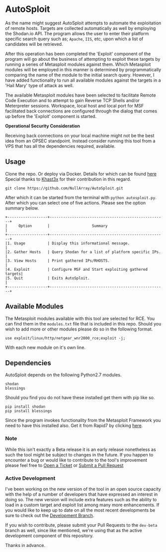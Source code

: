 # AutoSploit

As the name might suggest AutoSploit attempts to automate the exploitation of remote hosts. Targets are collected automatically as well by employing the Shodan.io API. The program allows the user to enter their platform specific search query such as; `Apache`, `IIS`, etc, upon which a list of candidates will be retrieved.                           

After this operation has been completed the 'Exploit' component of the program will go about the business of attempting to exploit these targets by running a series of Metasploit modules against them. Which Metasploit modules will be employed in this manner is determined by programmatically comparing the name of the module to the initial search query. However, I have added functionality to run all available modules against the targets in a 'Hail Mary' type of attack as well.

The available Metasploit modules have been selected to facilitate Remote Code Execution and to attempt to gain Reverse TCP Shells and/or Meterpreter sessions. Workspace, local host and local port for MSF facilitated back connections are configured through the dialog that comes up before the 'Exploit' component is started.

**Operational Security Consideration**

Receiving back connections on your local machine might not be the best idea from an OPSEC standpoint. Instead consider running this tool from a VPS that has all the dependencies required, available.

## Usage

Clone the repo. Or deploy via Docker. Details for which can be found [here](https://github.com/NullArray/AutoSploit/tree/master/Docker) Special thanks to [Khast3x](https://github.com/khast3x) for their contribution in this regard.

`git clone https://github.com/NullArray/AutoSploit.git`

After which it can be started from the terminal with `python autosploit.py`. After which you can select one of five actions. Please see the option summary below.
```
+------------------+----------------------------------------------------+
|     Option       |                   Summary                          |
+------------------+----------------------------------------------------+
|1. Usage          | Display this informational message.                |
|2. Gather Hosts   | Query Shodan for a list of platform specific IPs.  |
|3. View Hosts     | Print gathered IPs/RHOSTS.                         |
|4. Exploit        | Configure MSF and Start exploiting gathered targets|
|5. Quit           | Exits AutoSploit.                                  |
+------------------+----------------------------------------------------+
```
## Available Modules
The Metasploit modules available with this tool are selected for RCE. You can find them in the `modules.txt` file that is included in this repo. Should you wish to add more or other modules please do so in the following format.
```
use exploit/linux/http/netgear_wnr2000_rce;exploit -j; 
```
With each new module on it's own line.

## Dependencies
AutoSploit depends on the following Python2.7 modules.
```
shodan
blessings
```
Should you find you do not have these installed get them with pip like so.
```
pip install shodan
pip install blessings
```
Since the program invokes functionality from the Metasploit Framework you need to have this installed also. 
Get it from Rapid7 by clicking [here](https://www.rapid7.com/products/metasploit/).

### Note
While this isn't exactly a Beta release it is an early release nonetheless as such the tool might be subject to changes in the future. If you happen to encounter a bug or would like to contribute to the tool's improvement please feel free to [Open a Ticket](https://github.com/NullArray/AutoSploit/issues) or [Submit a Pull Request](https://github.com/NullArray/AutoSploit/pulls)

### Active Development
I've been working on the new version of the tool in an open source capacity with the help of a number of developers 
that have expressed an interest in doing so. The new version will include extra features such as the ability to load in a custom target and exploit list among many more enhancements. If you would like to keep up to date on all the most recent developments be sure to check out the [Development Branch](https://github.com/NullArray/AutoSploit/tree/dev-beta). 

If you wish to contribute, please submit your Pull Requests to the `dev-beta` branch as well, since like mentioned, we're using that as the active development component of this repository.

Thanks in advance.

